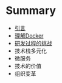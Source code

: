 # Summary

* [引言](intro.md)
* [理解Docker](know_docker.md)
* [研发过程的挑战](dev_process.md)
* 技术栈多元化
* 微服务
* 技术的价值
* 组织变革

